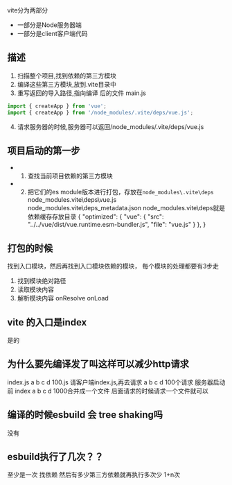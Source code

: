 vite分为两部分
- 一部分是Node服务器端
- 一部分是client客户端代码

## 描述
1. 扫描整个项目,找到依赖的第三方模块
2. 编译这些第三方模块,放到.vite目录中
3. 重写返回的导入路径,指向编译 后的文件 main.js

```js
import { createApp } from 'vue';
import { createApp } from '/node_modules/.vite/deps/vue.js';
```
4. 请求服务器的时候,服务器可以返回/node_modules/.vite/deps/vue.js


##  项目启动的第一步

- 1. 查找当前项目依赖的第三方模块
- 2. 把它们的es module版本进行打包，存放在`node_modules\.vite\deps`
node_modules\.vite\deps\vue.js
node_modules\.vite\deps\_metadata.json
node_modules\.vite\deps就是依赖缓存存放目录
{
  "optimized": {
    "vue": {
      "src": "../../vue/dist/vue.runtime.esm-bundler.js",
      "file": "vue.js"
    }
  },
}



## 打包的时候 
找到入口模块，然后再找到入口模块依赖的模块，
每个模块的处理都要有3步走
1. 找到模块绝对路径
2. 读取模块内容
3. 解析模块内容
onResolve onLoad


## vite 的入口是index
是的


## 为什么要先编译发了叫这样可以减少http请求
index.js  a  b c d 100.js
请客户端index.js,再去请求 a b c d 100个请求
服务器启动前
index  a b c d  1000合并成一个文件
后面请求的时候请求一个文件就可以


## 编译的时候esbuild 会 tree shaking吗 
没有


## esbuild执行了几次？？

至少是一次
找依赖
然后有多少第三方依赖就再执行多次少
1+n次
